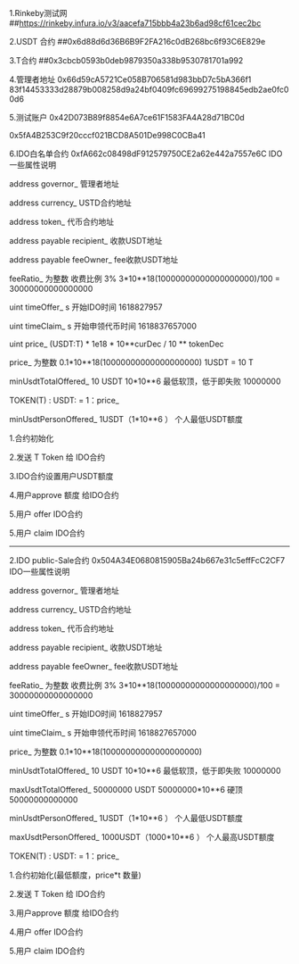 1.Rinkeby测试网
##https://rinkeby.infura.io/v3/aacefa715bbb4a23b6ad98cf61cec2bc

2.USDT 合约
##0x6d88d6d36B6B9F2FA216c0dB268bc6f93C6E829e

3.T合约
##0x3cbcb0593b0deb9879350a338b9530781701a992


4.管理者地址
0x66d59cA5721Ce058B706581d983bbD7c5bA366f1
83f14453333d28879b008258d9a24bf0409fc69699275198845edb2ae0fc00d6


5.测试账户
0x42D073B89f8854e6A7ce61F1583FA4A28d71BC0d

0x5fA4B253C9f20cccf021BCD8A501De998C0CBa41

6.IDO白名单合约
0xfA662c08498dF912579750CE2a62e442a7557e6C
IDO一些属性说明

address governor_ 管理者地址

address currency_ USTD合约地址

address token_  代币合约地址

address payable recipient_  收款USDT地址

address payable feeOwner_  fee收款USDT地址

feeRatio_ 为整数  收费比例 3% 3*10**18(10000000000000000000)/100 =  30000000000000000
 
uint timeOffer_    s  开始IDO时间 1618827957
 
uint timeClaim_    s  开始申领代币时间  1618837657000

uint price_      (USDT:T) * 1e18  * 10**curDec / 10 ** tokenDec   
 
price_ 为整数  0.1*10**18(10000000000000000000)  1USDT = 10 T

minUsdtTotalOffered_ 10 USDT  10*10**6 最低软顶，低于即失败 10000000

TOKEN(T) :  USDT: = 1：price_

minUsdtPersonOffered_ 1USDT（1*10**6 ）  个人最低USDT额度

1.合约初始化

2.发送 T Token  给 IDO合约

3.IDO合约设置用户USDT额度

4.用户approve 额度 给IDO合约

5.用户 offer  IDO合约

5.用户 claim  IDO合约


-----------------------------------------


2.IDO public-Sale合约
0x504A34E0680815905Ba24b667e31c5effFcC2CF7
IDO一些属性说明

address governor_ 管理者地址

address currency_ USTD合约地址

address token_  代币合约地址

address payable recipient_  收款USDT地址

address payable feeOwner_  fee收款USDT地址

feeRatio_ 为整数  收费比例 3% 3*10**18(10000000000000000000)/100 =  30000000000000000
 
uint timeOffer_    s  开始IDO时间 1618827957
 
uint timeClaim_    s  开始申领代币时间  1618827657000

price_ 为整数  0.1*10**18(10000000000000000000)

minUsdtTotalOffered_ 10 USDT  10*10**6 最低软顶，低于即失败 10000000

maxUsdtTotalOffered_  50000000 USDT 50000000*10**6 硬顶  50000000000000

minUsdtPersonOffered_ 1USDT（1*10**6 ）  个人最低USDT额度
 
maxUsdtPersonOffered_ 1000USDT（1000*10**6 ） 个人最高USDT额度

TOKEN(T) :  USDT: = 1：price_


1.合约初始化(最低额度，price*t 数量)

2.发送 T Token  给 IDO合约

3.用户approve 额度 给IDO合约

4.用户 offer  IDO合约

5.用户 claim  IDO合约
